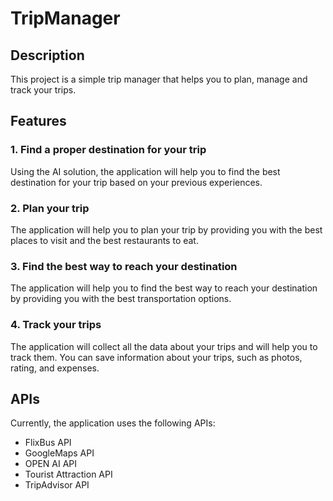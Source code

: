 # TripManager

## Description

This project is a simple trip manager that helps you to plan, manage and track your trips.

## Features

### 1. Find a proper destination for your trip

Using the AI solution, the application will help you to find the best destination for your trip based on your previous experiences.

### 2. Plan your trip

The application will help you to plan your trip by providing you with the best places to visit and the best restaurants to eat.

### 3. Find the best way to reach your destination

The application will help you to find the best way to reach your destination by providing you with the best transportation options.

### 4. Track your trips

The application will collect all the data about your trips and will help you to track them.
You can save information about your trips, such as photos, rating, and expenses.


## APIs

Currently, the application uses the following APIs:
- FlixBus API
- GoogleMaps API
- OPEN AI API
- Tourist Attraction API
- TripAdvisor API

